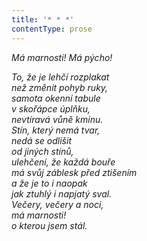 ```yaml
---
title: '* * *'
contentType: prose
---
```


<section>

_Má marnosti! Má pýcho!_

_To, že je lehčí rozplakat  
než změnit pohyb ruky,  
samota okenní tabule  
v skořápce úplňku,  
nevtíravá vůně kmínu.  
Stín, který nemá tvar,  
nedá se odlišit  
od jiných stínů,  
ulehčení, že každá bouře  
má svůj záblesk před ztišením  
a že je to i naopak  
jak ztuhlý i napjatý sval.  
Večery, večery a noci,  
má marnosti!  
o kterou jsem stál._

</section>
